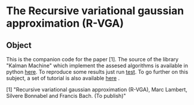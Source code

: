 # The Recursive variational gaussian approximation (R-VGA)

## Object

This is the companion code for the paper \[1\]. The source of the library "Kalman Machine" which implement the assesed algorithms is available in python [here][0]. To reproduce some results just run [test][1]. To go further on this subject, a set of tutorial is also available [here][2] . 

[0]: ./KalmanMachine
[1]: ./KTestGenerators.py
[2]: ./Tutorial/README.md

\[1\] "Recursive variational gaussian approximation (R-VGA), Marc Lambert, Silvere Bonnabel and Francis Bach. (To publish)"
